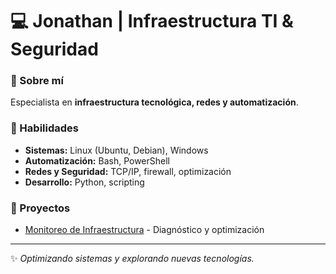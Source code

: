 # 💻 Jonathan | Infraestructura TI & Seguridad

### 🚀 Sobre mí
Especialista en **infraestructura tecnológica, redes y automatización**.

### 🔧 Habilidades
- **Sistemas:** Linux (Ubuntu, Debian), Windows
- **Automatización:** Bash, PowerShell
- **Redes y Seguridad:** TCP/IP, firewall, optimización
- **Desarrollo:** Python, scripting

### 📂 Proyectos
- [Monitoreo de Infraestructura](#) - Diagnóstico y optimización

---
✨ *Optimizando sistemas y explorando nuevas tecnologías.*
